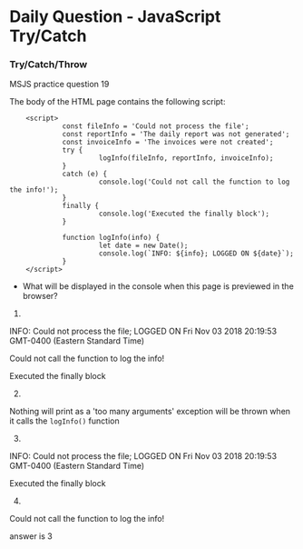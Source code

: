 # Daily Question - JavaScript Try/Catch

### Try/Catch/Throw
MSJS practice question 19

The body of the HTML page contains the following script: 
```
    <script>
             const fileInfo = 'Could not process the file';
             const reportInfo = 'The daily report was not generated';
             const invoiceInfo = 'The invoices were not created';
             try {
                      logInfo(fileInfo, reportInfo, invoiceInfo);
             }
             catch (e) {
                      console.log('Could not call the function to log the info!');
             }
             finally {
                      console.log('Executed the finally block');
             }

             function logInfo(info) {
                      let date = new Date();
                      console.log(`INFO: ${info}; LOGGED ON ${date}`);
             }
    </script>
```
* What will be displayed in the console when this page is previewed in the browser?

1) 
INFO: Could not process the file; LOGGED ON Fri Nov 03 2018 20:19:53 GMT-0400 (Eastern Standard Time)

Could not call the function to log the info! 

Executed the finally block


2) 
Nothing will print as a 'too many arguments' exception will be thrown when it calls the ```logInfo()``` function


3) 
INFO: Could not process the file; LOGGED ON Fri Nov 03 2018 20:19:53 GMT-0400 (Eastern Standard Time) 

Executed the finally block 


4)
Could not call the function to log the info!

answer is 3
